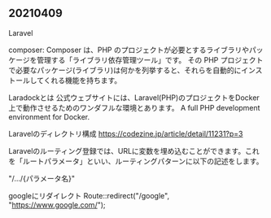 ## 20210409
Laravel

composer: 
Composer は、PHP のプロジェクトが必要とするライブラリやパッケージを管理する「ライブラリ依存管理ツール」です。 その PHP プロジェクトで必要なパッケージ(ライブラリ)は何かを列挙すると、それらを自動的にインストールしてくれる機能を持ちます。

Laradockとは
公式ウェブサイトには、Laravel(PHP)のプロジェクトをDocker上で動作させるためのワンダフルな環境とあります。 A full PHP development environment for Docker.


Laravelのディレクトリ構成
https://codezine.jp/article/detail/11231?p=3


Laravelのルーティング登録では、URLに変数を埋め込むことができます。これを「ルートパラメータ」といい、ルーティングパターンに以下の記述をします。

"/…/{パラメータ名}"

googleにリダイレクト
Route::redirect("/google", "https://www.google.com/");